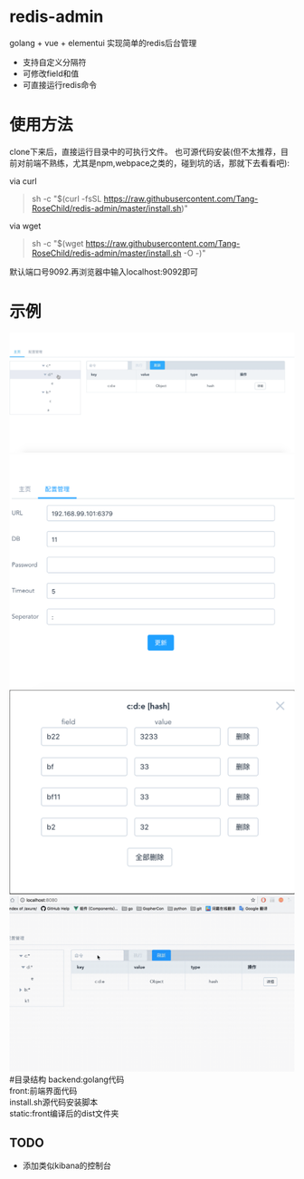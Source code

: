 # redis-admin
golang + vue + elementui 实现简单的redis后台管理
* 支持自定义分隔符
* 可修改field和值
* 可直接运行redis命令

# 使用方法
clone下来后，直接运行目录中的可执行文件。
也可源代码安装(但不太推荐，目前对前端不熟练，尤其是npm,webpace之类的，碰到坑的话，那就下去看看吧):

via curl
> sh -c "$(curl -fsSL https://raw.githubusercontent.com/Tang-RoseChild/redis-admin/master/install.sh)"

via wget
> sh -c "$(wget https://raw.githubusercontent.com/Tang-RoseChild/redis-admin/master/install.sh -O -)"


默认端口号9092.再浏览器中输入localhost:9092即可

# 示例
![](https://github.com/Tang-RoseChild/redis-admin/blob/master/images/home.png)
![](https://github.com/Tang-RoseChild/redis-admin/blob/master/images/peizhi.png)
![](https://github.com/Tang-RoseChild/redis-admin/blob/master/images/xiugai.png)
![](https://github.com/Tang-RoseChild/redis-admin/blob/master/images/cmd.gif)
#目录结构
backend:golang代码  
front:前端界面代码  
install.sh源代码安装脚本  
static:front编译后的dist文件夹  

## TODO
* 添加类似kibana的控制台
